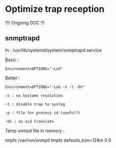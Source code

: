 Optimize trap reception
===============

!!!! Ongoing DOC !!!

snmptrapd
---------------

In :  /usr/lib/systemd/system/snmptrapd.service

Basic : 

	Environment=OPTIONS="-Lsd"

Better : 

	Environment=OPTIONS="-Lsd -n -t -On"
	
	-n : no hostame resolution 
	
	-t : disable trap to syslog
	
	-p : file for process id (useful?)
	
	-On : no oid translate
	
Temp snmpd file in memory : 

tmpfs /var/run/snmpd                     tmpfs defaults,size=128m 0 0

